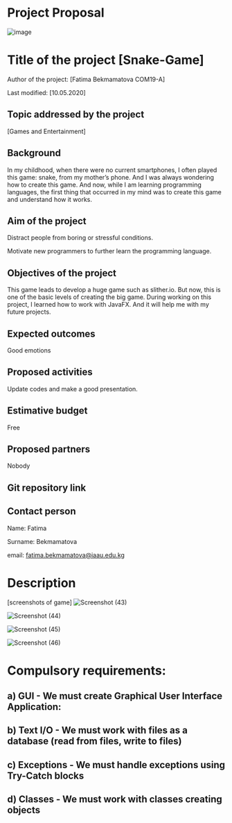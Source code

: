 # Project Proposal
![image](https://user-images.githubusercontent.com/57977808/81496625-b0812180-92da-11ea-85c8-70c39c4ed279.png)
# Title of the project [Snake-Game]
Author of the project: [Fatima Bekmamatova COM19-A]

Last modified: [10.05.2020]
## Topic addressed by the project
[Games and Entertainment]
## Background
In my childhood, when there were no current smartphones, I often played this game: snake, from my mother’s phone. And I was always wondering how to create this game. And now, while I am learning programming languages, the first thing that occurred in my mind was to create this game and understand how it works.
## Aim of the project
Distract people from boring or stressful conditions. 

Motivate new programmers to further learn the programming language.
## Objectives of the project
This game leads to develop a huge game such as slither.io. But now, this is one of the basic levels of creating the big game.
During working on this project, I learned how to work with JavaFX. And it will help me with my future projects.
## Expected outcomes
Good emotions
## Proposed activities
Update codes and make a good presentation.
## Estimative budget
Free
## Proposed partners
Nobody
## Git repository link
## Contact person
Name: Fatima

Surname: Bekmamatova

email: fatima.bekmamatova@iaau.edu.kg

# Description
[screenshots of game]
![Screenshot (43)](https://user-images.githubusercontent.com/57977808/81498529-4c188f00-92e7-11ea-9296-f663d35157d6.png)

![Screenshot (44)](https://user-images.githubusercontent.com/57977808/81498575-87b35900-92e7-11ea-8fb2-8e07bfe6ea6c.png)

![Screenshot (45)](https://user-images.githubusercontent.com/57977808/81498577-8b46e000-92e7-11ea-9893-56ac28f4d177.png)

![Screenshot (46)](https://user-images.githubusercontent.com/57977808/81498579-8eda6700-92e7-11ea-9fec-ed730ef2c01b.png)

# Compulsory requirements:
## a)  GUI - We must create Graphical User Interface Application:
## b) Text I/O - We must work with files as a database (read from files, write to files)
## c) Exceptions - We must handle exceptions using Try-Catch blocks
## d) Classes - We must work with classes creating objects
